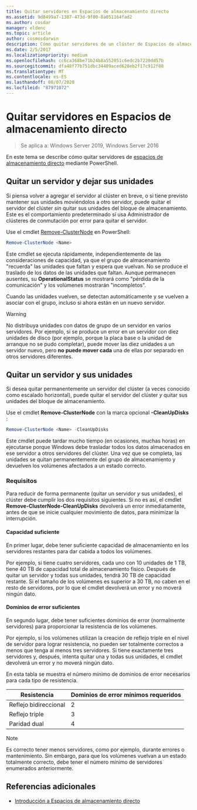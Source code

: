 ```yaml
---
title: Quitar servidores en Espacios de almacenamiento directo
ms.assetid: 9d8499a7-1307-473d-9f00-8a051164fad2
ms.author: cosdar
manager: eldenc
ms.topic: article
author: cosmosdarwin
description: Cómo quitar servidores de un clúster de Espacios de almacenamiento directo en Windows Server.
ms.date: 2/5/2017
ms.localizationpriority: medium
ms.openlocfilehash: cc6ca368be71b24b8a552051c6edc2b7220dd57b
ms.sourcegitcommit: dfa48f77b751dbc34409aced628eb2f17c912f08
ms.translationtype: MT
ms.contentlocale: es-ES
ms.lasthandoff: 08/07/2020
ms.locfileid: "87971072"
---
```

# <a name="removing-servers-in-storage-spaces-direct"></a>Quitar servidores en Espacios de almacenamiento directo

>Se aplica a: Windows Server 2019, Windows Server 2016

En este tema se describe cómo quitar servidores de [espacios de almacenamiento directo](storage-spaces-direct-overview.md) mediante PowerShell.

## <a name="remove-a-server-but-leave-its-drives"></a>Quitar un servidor y dejar sus unidades

Si piensa volver a agregar el servidor al clúster en breve, o si tiene previsto mantener sus unidades moviéndolos a otro servidor, puede quitar el servidor del clúster *sin* quitar sus unidades del bloque de almacenamiento. Este es el comportamiento predeterminado si usa Administrador de clústeres de conmutación por error para quitar el servidor.

Use el cmdlet [Remove-ClusterNode](/previous-versions/windows/it-pro/windows-server-2012-R2-and-2012/hh831694(v=ws.11)) en PowerShell:

```PowerShell
Remove-ClusterNode <Name>
```

Este cmdlet se ejecuta rápidamente, independientemente de las consideraciones de capacidad, ya que el grupo de almacenamiento "recuerda" las unidades que faltan y espera que vuelvan. No se produce el traslado de los datos de las unidades que faltan. Aunque permanecen ausentes, su **OperationalStatus** se mostrará como "pérdida de la comunicación" y los volúmenes mostrarán "incompletos".

Cuando las unidades vuelven, se detectan automáticamente y se vuelven a asociar con el grupo, incluso si ahora están en un nuevo servidor.

   >[!WARNING]
   > No distribuya unidades con datos de grupo de un servidor en varios servidores. Por ejemplo, si se produce un error en un servidor con diez unidades de disco (por ejemplo, porque la placa base o la unidad de arranque no se pudo completar), puede mover las diez unidades a un servidor nuevo, pero **no** **puede mover cada** una de ellas por separado en otros servidores diferentes.

## <a name="remove-a-server-and-its-drives"></a>Quitar un servidor y sus unidades

Si desea quitar permanentemente un servidor del clúster (a veces conocido como escalado horizontal), puede quitar el servidor del clúster *y* quitar sus unidades del bloque de almacenamiento.

Use el cmdlet **Remove-ClusterNode** con la marca opcional **-CleanUpDisks** :

```PowerShell
Remove-ClusterNode <Name> -CleanUpDisks
```

Este cmdlet puede tardar mucho tiempo (en ocasiones, muchas horas) en ejecutarse porque Windows debe trasladar todos los datos almacenados en ese servidor a otros servidores del clúster. Una vez que se completa, las unidades se quitan permanentemente del grupo de almacenamiento y devuelven los volúmenes afectados a un estado correcto.

### <a name="requirements"></a>Requisitos

Para reducir de forma permanente (quitar un servidor *y* sus unidades), el clúster debe cumplir los dos requisitos siguientes. Si no es así, el cmdlet **Remove-ClusterNode-CleanUpDisks** devolverá un error inmediatamente, antes de que se inicie cualquier movimiento de datos, para minimizar la interrupción.

#### <a name="enough-capacity"></a>Capacidad suficiente

En primer lugar, debe tener suficiente capacidad de almacenamiento en los servidores restantes para dar cabida a todos los volúmenes.

Por ejemplo, si tiene cuatro servidores, cada uno con 10 unidades de 1 TB, tiene 40 TB de capacidad total de almacenamiento físico. Después de quitar un servidor y todas sus unidades, tendrá 30 TB de capacidad restante. Si el tamaño de los volúmenes es superior a 30 TB, no caben en el resto de servidores, por lo que el cmdlet devolverá un error y no moverá ningún dato.

#### <a name="enough-fault-domains"></a>Dominios de error suficientes

En segundo lugar, debe tener suficientes dominios de error (normalmente servidores) para proporcionar la resistencia de los volúmenes.

Por ejemplo, si los volúmenes utilizan la creación de reflejo triple en el nivel de servidor para lograr resistencia, no pueden ser totalmente correctos a menos que tenga al menos tres servidores. Si tiene exactamente tres servidores y, después, intenta quitar una y todas sus unidades, el cmdlet devolverá un error y no moverá ningún dato.

En esta tabla se muestra el número mínimo de dominios de error necesarios para cada tipo de resistencia.

|    Resistencia          |    Dominios de error mínimos requeridos   |
|------------------------|-------------------------------------|
|    Reflejo bidireccional      |    2                                |
|    Reflejo triple    |    3                                |
|    Paridad dual         |    4                                |

   >[!NOTE]
   > Es correcto tener menos servidores, como por ejemplo, durante errores o mantenimiento. Sin embargo, para que los volúmenes vuelvan a un estado totalmente correcto, debe tener el número mínimo de servidores enumerados anteriormente.

## <a name="additional-references"></a>Referencias adicionales

- [Introducción a Espacios de almacenamiento directo](storage-spaces-direct-overview.md)
